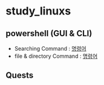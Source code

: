 # study_linuxs
## powershell (GUI & CLI)
- Searching Command : [명령어](codes/10_powershells.sh)
- file & directory Command : [명령어](codes/20_controll_file_dir_powershell.sh)

## Quests